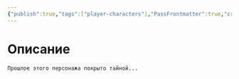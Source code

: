 ```yaml
---
{"publish":true,"tags":["player-characters"],"PassFrontmatter":true,"created":"2025-04-02T15:52:22.684+03:00","updated":"2025-04-02T16:12:04.914+03:00"}
---
```


# Описание

`Прошлое этого персонажа покрыто тайной...`